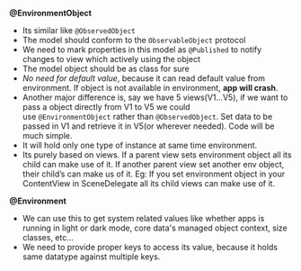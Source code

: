 **@EnvironmentObject**

- Its similar like `@ObservedObject`
- The model should conform to the `ObservableObject` protocol
- We need to mark properties in this model as `@Published` to notify changes to view which actively using the object
- The model object should be as class for sure
- _No need for default value_, because it can read default value from environment. If object is not available in environment, **app will crash**.
- Another major difference is, say we have 5 views(V1…V5), if we want to pass a object directly from V1 to V5 we could use `@EnvironmentObject` rather than `@ObservedObject`. Set data to be passed in V1 and retrieve it in V5(or wherever needed). Code will be much simple.
- It will hold only one type of instance at same time environment.
- Its purely based on views. If a parent view sets environment object all its child can make use of it. If another parent view set another env object, their child’s can make us of it. Eg: If you set environment object in your ContentView in SceneDelegate all its child views can make use of it.

**@Environment**

- We can use this to get system related values like whether apps is running in light or dark mode, core data's managed object context, size classes, etc...
- We need to provide proper keys to access its value, because it holds same datatype against multiple keys.